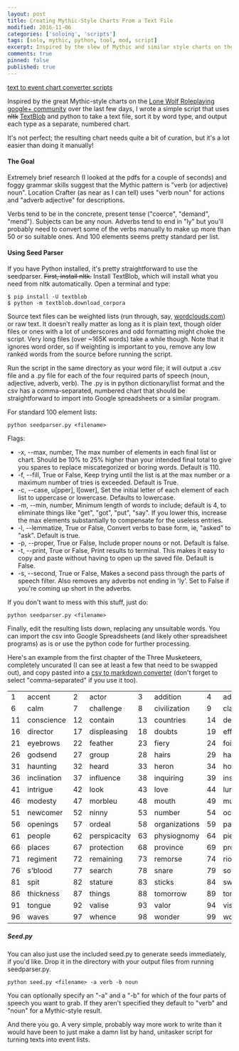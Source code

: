 ```yaml
---
layout: post
title: Creating Mythic-Style Charts From a Text File
modified: 2016-11-06
categories: ['soloing', 'scripts']
tags: [solo, mythic, python, tool, mod, script]
excerpt: Inspired by the slew of Mythic and similar style charts on the google+ community over the last few days, I wrote a simple script that takes a text file, sorts it by word type, and outputs each type as a separate, numbered chart.
comments: true
pinned: false
published: true
---
```


<div markdown="0"><a href="https://github.com/exposit/katamoiran/tree/master/python/seedparser" class="btn btn-info">text to event chart converter scripts</a></div>

Inspired by the great Mythic-style charts on the [Lone Wolf Roleplaying google+ community](https://plus.google.com/u/0/communities/116965157741523529510) over the last few days, I wrote a simple script that uses <strike>nltk</strike> [TextBlob](http://textblob.readthedocs.io/en/dev/index.html) and python to take a text file, sort it by word type, and output each type as a separate, numbered chart.

It's not perfect; the resulting chart needs quite a bit of curation, but it's a lot easier than doing it manually!

<!--more-->

#### The Goal

Extremely brief research (I looked at the pdfs for a couple of seconds) and foggy grammar skills suggest that the Mythic pattern is "verb (or adjective) noun". Location Crafter (as near as I can tell) uses "verb noun" for actions and "adverb adjective" for descriptions.

Verbs tend to be in the concrete, present tense ("coerce", "demand", "mend"). Subjects can be any noun. Adverbs tend to end in "ly" but you'll probably need to convert some of the verbs manually to make up more than 50 or so suitable ones. And 100 elements seems pretty standard per list.

#### Using Seed Parser

If you have Python installed, it's pretty straightforward to use the seedparser. <strike>First, install nltk.</strike> Install TextBlob, which will install what you need from nltk automatically. Open a terminal and type:

~~~
$ pip install -U textblob
$ python -m textblob.download_corpora
~~~

Source text files can be weighted lists (run through, say, [wordclouds.com](http://www.wordclouds.com/)) or raw text. It doesn't really matter as long as it is plain text, though older files or ones with a lot of underscores and odd formatting might choke the script. Very long files (over ~165K words) take a while though. Note that it ignores word order, so if weighting is important to you, remove any low ranked words from the source before running the script.

Run the script in the same directory as your word file; it will output a .csv file and a .py file for each of the four required parts of speech (noun, adjective, adverb, verb). The .py is in python dictionary/list format and the csv has a comma-separated, numbered chart that should be straightforward to import into Google spreadsheets or a similar program.

For standard 100 element lists:

~~~
python seedparser.py <filename>
~~~

Flags:

* -x, --max,	number,
    The max number of elements in each final list or chart. Should be 10% to 25% higher than your intended final total to give you spares to replace miscategorized or boring words. Default is 110.
* -f, --fill,	True or False,
    Keep trying until the list is at the max number or a maximum number of tries is exceeded. Default is True.
* -c, --case,	u[pper], l[ower],
    Set the initial letter of each element of each list to uppercase or lowercase. Defaults to lowercase.
* -m, --min,	number,
     Minimum length of words to include; default is 4, to eliminate things like "get", "got", "put", "say". If you lower this, increase the max elements substantially to compensate for the useless entries.
* -l, --lemmatize,	True or False,
     Convert verbs to base form, ie, "asked" to "ask". Default is true.
* -p, --proper,	True or False,
   Include proper nouns or not. Default is false.
* -t, --print,	True or False,
    Print results to terminal. This makes it easy to copy and paste without having to open up the saved file. Default is False.
* -s, --second, True or False,
    Makes a second pass through the parts of speech filter. Also removes any adverbs not ending in 'ly'. Set to False if you're coming up short in the adverbs.

If you don't want to mess with this stuff, just do:

~~~
python seedparser.py <filename>
~~~

Finally, edit the resulting lists down, replacing any unsuitable words. You can import the csv into Google Spreadsheets (and likely other spreadsheet programs) as is or use the python code for further processing.

Here's an example from the first chapter of the Three Musketeers, completely uncurated (I can see at least a few that need to be swapped out), and copy pasted into a [csv to markdown converter](https://donatstudios.com/CsvToMarkdownTable) (don't forget to select "comma-separated" if you use it too).

|        |              |     |               |     |                |     |                |      |                |
|--------|--------------|-----|---------------|-----|----------------|-----|----------------|------|----------------|
| 1      |  accent      |  2  |  actor        |  3  |  addition      |  4  |  adversaries   |  5   |  attentions    |
|     6  |  calm        |  7  |  challenge    |  8  |  civilization  |  9  |  claim         |  10  |  complaints    |
|     11 |  conscience  |  12 |  contain      |  13 |  countries     |  14 |  dealer        |  15  |  desire        |
|     16 |  director    |  17 |  displeasing  |  18 |  doubts        |  19 |  effect        |  20  |  eminence      |
|     21 |  eyebrows    |  22 |  feather      |  23 |  fiery         |  24 |  foils         |  25  |  glass         |
|     26 |  godsend     |  27 |  group        |  28 |  hairs         |  29 |  half          |  30  |  haughty       |
|     31 |  haunting    |  32 |  heard        |  33 |  heron         |  34 |  hope          |  35  |  hostler       |
|     36 |  inclination |  37 |  influence    |  38 |  inquiring     |  39 |  insolence     |  40  |  interlocutors |
|     41 |  intrigue    |  42 |  look         |  43 |  love          |  44 |  lunge         |  45  |  masters       |
|     46 |  modesty     |  47 |  morbleu      |  48 |  mouth         |  49 |  muscles       |  50  |  necessity     |
|     51 |  newcomer    |  52 |  ninny        |  53 |  number        |  54 |  occasions     |  55  |  officer       |
|     56 |  openings    |  57 |  ordeal       |  58 |  organizations |  59 |  panics        |  60  |  passage       |
|     61 |  people      |  62 |  perspicacity |  63 |  physiognomy   |  64 |  piece         |  65  |  pink          |
|     66 |  places      |  67 |  protection   |  68 |  province      |  69 |  provinces     |  70  |  reason        |
|     71 |  regiment    |  72 |  remaining    |  73 |  remorse       |  74 |  riot          |  75  |  rosemary      |
|     76 |  s'blood     |  77 |  search       |  78 |  snare         |  79 |  society       |  80  |  soldiers      |
|     81 |  spit        |  82 |  stature      |  83 |  sticks        |  84 |  swordsmanship |  85  |  tender        |
|     86 |  thickness   |  87 |  things       |  88 |  tomorrow      |  89 |  tone          |  90  |  tones         |
|     91 |  tongue      |  92 |  valise       |  93 |  valor         |  94 |  visitor       |  95  |  waiter        |
|     96 |  waves       |  97 |  whence       |  98 |  wonder        |  99 |  world         |  100 |  wrist         |

##### Seed.py

You can also just use the included seed.py to generate seeds immediately, if you'd like. Drop it in the directory with your output files from running seedparser.py.

~~~
python seed.py <filename> -a verb -b noun
~~~

You can optionally specify an "-a" and a "-b" for which of the four parts of speech you want to grab. If they aren't specified they default to "verb" and "noun" for a Mythic-style result.

And there you go. A very simple, probably way more work to write than it would have been to just make a damn list by hand, unitasker script for turning texts into event lists.
